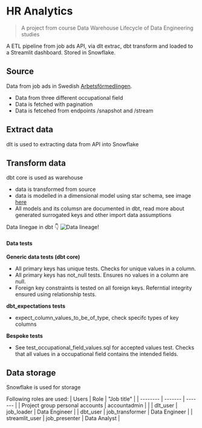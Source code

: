 # HR Analytics

> A project from course Data Warehouse Lifecycle of Data Engineering studies

A ETL pipeline from job ads API, via dlt extrac, dbt transform and loaded to a Streamlit dashboard. Stored in Snowflake.


## Source
Data from job ads in Swedish [Arbetsförmedlingen](https://data.arbetsformedlingen.se/).
* Data from three different occupational field 
* Data is fetched with pagination
* Data is fetcehed from endpoints /snapshot and /stream

## Extract data
dlt is used to extracting data from API into Snowflake

## Transform data
dbt core is used as warehouse
* data is transformed from source
* data is modelled in a dimensional model using star schema, see image [here](https://github.com/MarcusArdenstedt/data_warehouse_grupp_9/blob/main/dbt_job_ads/assets/star_schema.png)
* All models and its columsn are documented in dbt, read more about generated surrogated keys and other import data assumptions

Data linegae in dbt 👇
![Data lineage!](dbt_job_ads/assets/dbt_lineage_graph.png "Lineage graph")


#### Data tests
**Generic data tests (dbt core)**
* All primary keys has unique tests. Checks for unique values in a column.
* All primary keys has not_null tests. Ensures no values in a column are null.
* Foreign key constraints is tested on all foreign keys. Referntial integrity ensured using relationship tests.

**dbt_expectations tests**
* expect_column_values_to_be_of_type, check specifc types of key columns

**Bespoke tests**
* See test_occupational_field_values.sql for accepted values test. Checks that all values in a occupational field contains the intended fields.


## Data storage
Snowflake is used for storage

Following roles are used:
| Users    | Role | "Job title" |
| -------- | ------- | ------- |
| Project group personal accounts  |  accountadmin  | |
| dlt_user | job_loader     | Data Engineer |
| dbt_user | job_transformer | Data Engineer |
| streamlit_user | job_presenter | Data Analyst |